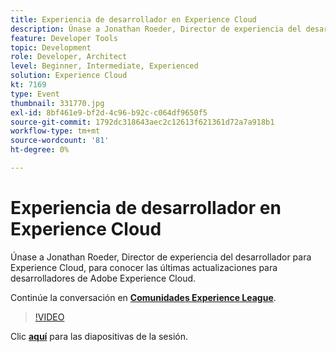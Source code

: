 ```yaml
---
title: Experiencia de desarrollador en Experience Cloud
description: Únase a Jonathan Roeder, Director de experiencia del desarrollador para Experience Cloud, para conocer las últimas actualizaciones para desarrolladores de Adobe Experience Cloud. Esta sesión se entregó como parte del evento de contenido de Adobe Developers Live.
feature: Developer Tools
topic: Development
role: Developer, Architect
level: Beginner, Intermediate, Experienced
solution: Experience Cloud
kt: 7169
type: Event
thumbnail: 331770.jpg
exl-id: 8bf461e9-bf2d-4c96-b92c-c064df9650f5
source-git-commit: 1792dc318643aec2c12613f621361d72a7a918b1
workflow-type: tm+mt
source-wordcount: '81'
ht-degree: 0%

---
```


# Experiencia de desarrollador en Experience Cloud

Únase a Jonathan Roeder, Director de experiencia del desarrollador para Experience Cloud, para conocer las últimas actualizaciones para desarrolladores de Adobe Experience Cloud.

Continúe la conversación en **[Comunidades Experience League](https://adobe.ly/36Yd3v6)**.

>[!VIDEO](https://video.tv.adobe.com/v/331770/?quality=12&learn=on&hidetitle=true)

Clic **[aquí](/help/adobe-developers-live/assets/developer-experience.pdf)** para las diapositivas de la sesión.
